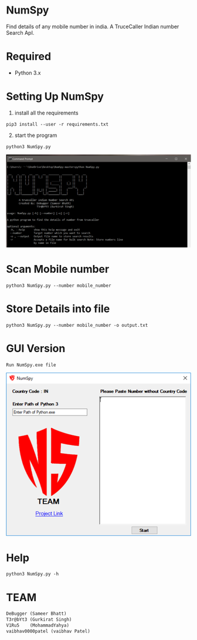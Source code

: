 # NumSpy

Find details of any mobile number in india.
A TruceCaller Indian number Search ApI.

# Required
+ Python 3.x

# Setting Up NumSpy
1. install all the requirements
```
pip3 install --user -r requirements.txt
```

2. start the program
```
python3 NumSpy.py
```
<img src="NumSpy.png" alt="working screen shot">

# Scan Mobile number 
```
python3 NumSpy.py --number mobile_number
```

# Store Details into file
```
python3 NumSpy.py --number mobile_number -o output.txt
```

# GUI Version
```
Run NumSpy.exe file
```
<img src="NS.png" alt="GUI Image"/>


# Help
```
python3 NumSpy.py -h
```

# TEAM
```
DeBugger (Sameer Bhatt)
T3r@bYt3 (Gurkirat Singh)
V1Ru5    (MohammadYahya)
vaibhav0000patel (vaibhav Patel)
```
